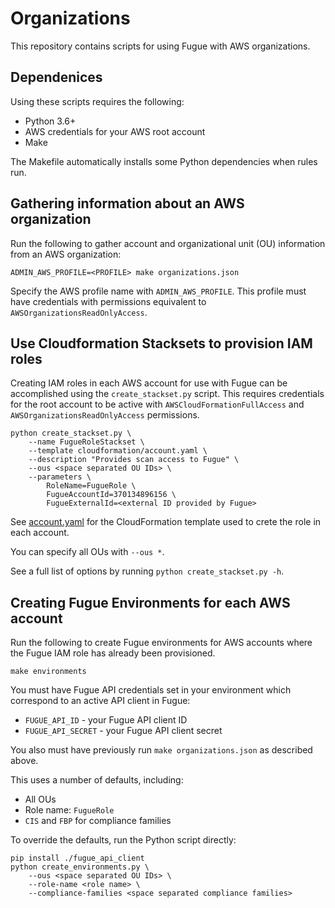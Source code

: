 # Organizations

This repository contains scripts for using Fugue with AWS organizations.

## Dependenices

Using these scripts requires the following:

 * Python 3.6+
 * AWS credentials for your AWS root account
 * Make

The Makefile automatically installs some Python dependencies when rules run.

## Gathering information about an AWS organization

Run the following to gather account and organizational unit (OU) information
from an AWS organization:

```
ADMIN_AWS_PROFILE=<PROFILE> make organizations.json
```

Specify the AWS profile name with `ADMIN_AWS_PROFILE`. This profile must have
credentials with permissions equivalent to `AWSOrganizationsReadOnlyAccess`.

## Use Cloudformation Stacksets to provision IAM roles

Creating IAM roles in each AWS account for use with Fugue can be accomplished
using the `create_stackset.py` script. This requires credentials for the root
account to be active with `AWSCloudFormationFullAccess` and
`AWSOrganizationsReadOnlyAccess` permissions.

```
python create_stackset.py \
    --name FugueRoleStackset \
    --template cloudformation/account.yaml \
    --description "Provides scan access to Fugue" \
    --ous <space separated OU IDs> \
    --parameters \
        RoleName=FugueRole \
        FugueAccountId=370134896156 \
        FugueExternalId=<external ID provided by Fugue>
```

See [account.yaml](cloudformation/account.yaml) for the CloudFormation template
used to crete the role in each account.

You can specify all OUs with `--ous *`.

See a full list of options by running `python create_stackset.py -h`.

## Creating Fugue Environments for each AWS account

Run the following to create Fugue environments for AWS accounts
where the Fugue IAM role has already been provisioned.

```
make environments
```

You must have Fugue API credentials set in your environment which correspond
to an active API client in Fugue:

* `FUGUE_API_ID` - your Fugue API client ID
* `FUGUE_API_SECRET` - your Fugue API client secret

You also must have previously run `make organizations.json` as described above.

This uses a number of defaults, including:

* All OUs
* Role name: `FugueRole`
* `CIS` and `FBP` for compliance families

To override the defaults, run the Python script directly:

```
pip install ./fugue_api_client
python create_environments.py \
    --ous <space separated OU IDs> \
    --role-name <role name> \
    --compliance-families <space separated compliance families>
```
